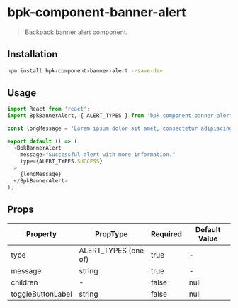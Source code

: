# bpk-component-banner-alert

> Backpack banner alert component.

## Installation

```sh
npm install bpk-component-banner-alert --save-dev
```

## Usage

```js
import React from 'react';
import BpkBannerAlert, { ALERT_TYPES } from 'bpk-component-banner-alert';

const longMessage = 'Lorem ipsum dolor sit amet, consectetur adipiscing elit. Quisque sagittis sagittis purus, id blandit ipsum. Pellentesque nec diam nec erat condimentum dapibus. Nunc diam augue, egestas id egestas ut, facilisis nec mi. Donec et congue odio, nec laoreet est. Integer rhoncus varius arcu, a fringilla libero laoreet at. Mauris porta varius ullamcorper. Sed laoreet libero mauris, non pretium lectus accumsan et. Suspendisse vehicula ullamcorper sapien, et dapibus mi aliquet non. Pellentesque auctor sagittis lectus vitae rhoncus. Fusce id enim porttitor, mattis ante in, vestibulum nulla.';

export default () => (
  <BpkBannerAlert
    message="Successful alert with more information."
    type={ALERT_TYPES.SUCCESS}
  >
    {longMessage}
  </BpkBannerAlert>
);
```

## Props

| Property          | PropType             | Required | Default Value |
| ----------------- | -------------------- | -------- | ------------- |
| type              | ALERT_TYPES (one of) | true     | -             |
| message           | string               | true     | -             |
| children          | -                    | false    | null          |
| toggleButtonLabel | string               | false    | null          |
